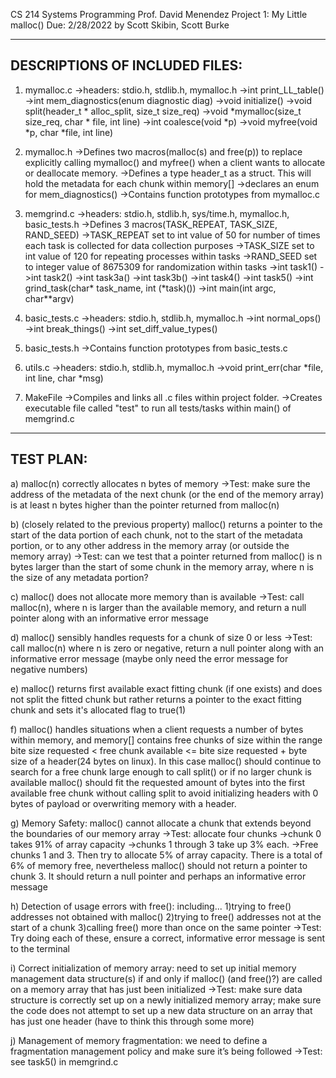 CS 214 Systems Programming
Prof. David Menendez
Project 1: My Little malloc()
Due: 2/28/2022
by Scott Skibin, Scott Burke

-------------------------------
DESCRIPTIONS OF INCLUDED FILES:
-------------------------------
1) mymalloc.c
    ->headers: stdio.h, stdlib.h, mymalloc.h
    ->int print_LL_table()
    ->int mem_diagnostics(enum diagnostic diag)
    ->void initialize()
    ->void split(header_t * alloc_split, size_t size_req)
    ->void *mymalloc(size_t size_req, char * file, int line)
    ->int coalesce(void *p)
    ->void myfree(void *p, char *file, int line)

2) mymalloc.h
    ->Defines two macros(malloc(s) and free(p)) to replace explicitly calling mymalloc() and myfree() when a client wants to allocate or deallocate memory.
    ->Defines a type header_t as a struct.  This will hold the metadata for each chunk within memory[]
    ->declares an enum for mem_diagnostics()
    ->Contains function prototypes from mymalloc.c

3) memgrind.c
    ->headers: stdio.h, stdlib.h, sys/time.h, mymalloc.h, basic_tests.h
    ->Defines 3 macros(TASK_REPEAT, TASK_SIZE, RAND_SEED)
        ->TASK_REPEAT set to int value of 50 for number of times each task is collected for data collection purposes
        ->TASK_SIZE set to int value of 120 for repeating processes within tasks
        ->RAND_SEED set to integer value of 8675309 for randomization within tasks
    ->int task1()
    ->int task2()
    ->int task3a()
    ->int task3b()
    ->int task4()
    ->int task5()
    ->int grind_task(char* task_name, int (*task)())
    ->int main(int argc, char**argv)

4) basic_tests.c
    ->headers: stdio.h, stdlib.h, mymalloc.h
    ->int normal_ops()
    ->int break_things()
    ->int set_diff_value_types()

5) basic_tests.h
    ->Contains function prototypes from basic_tests.c

6) utils.c
    ->headers: stdio.h, stdlib.h, mymalloc.h
    ->void print_err(char *file, int line, char *msg)

6) MakeFile
    ->Compiles and links all .c files within project folder.
    ->Creates executable file called "test" to run all tests/tasks within main() of memgrind.c

----------
TEST PLAN:
----------
a) malloc(n) correctly allocates n bytes of memory
    ->Test: make sure the address of the metadata of the next chunk (or the end of the memory array) is at least n bytes higher than the pointer returned from malloc(n)

b) (closely related to the previous property) malloc() returns a pointer to the start of the data portion of each chunk, not to the start of the metadata portion, or to any other address in the memory array (or outside the memory array)
    ->Test: can we test that a pointer returned from malloc() is n bytes larger than the start of some chunk in the memory array, where n is the size of any metadata portion?

c) malloc() does not allocate more memory than is available
    ->Test: call malloc(n), where n is larger than the available memory, and return a null pointer along with an informative error message

d) malloc() sensibly handles requests for a chunk of size 0 or less
    ->Test: call malloc(n) where n is zero or negative, return a null pointer along with an informative error message (maybe only need the error message for negative numbers)

e) malloc() returns first available exact fitting chunk (if one exists) and does not split the fitted chunk but rather returns a pointer to the exact fitting chunk and sets it's allocated flag to true(1)

f) malloc() handles situations when a client requests a number of bytes within memory, and memory[] contains free chunks of size within the range bite size requested < free chunk available <= bite size requested + byte size of a header(24 bytes on linux).  In this case malloc() should continue to search for a free chunk large enough to call split() or if no larger chunk is available malloc() should fit the requested amount of bytes into the first available free chunk without calling split to avoid initializing headers with 0 bytes of payload or overwriting memory with a header.

g) Memory Safety: malloc() cannot allocate a chunk that extends beyond the boundaries of our memory array
    ->Test: allocate four chunks
        ->chunk 0 takes 91% of array capacity 
        ->chunks 1 through 3 take up 3% each. 
        ->Free chunks 1 and 3. 
        Then try to allocate 5% of array capacity. There is a total of 6% of memory free, nevertheless malloc() should not return a pointer to chunk 3. It should return a null pointer and perhaps an informative error message

h) Detection of usage errors with free(): including... 
    1)trying to free() addresses not obtained with malloc() 
    2)trying to free() addresses not at the start of a chunk 
    3)calling free() more than once on the same pointer
    ->Test: Try doing each of these, ensure a correct, informative error message is sent to the terminal

i) Correct initialization of memory array: need to set up initial memory management data structure(s) if and only if malloc() (and free()?) are called on a memory array that has just been initialized
    ->Test: make sure data structure is correctly set up on a newly initialized memory array; make sure the code does not attempt to set up a new data structure on an array that has just one header (have to think this through some more)

j) Management of memory fragmentation: we need to define a fragmentation management policy and make sure it’s being followed
    ->Test: see task5() in memgrind.c

